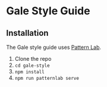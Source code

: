 # Gale Style Guide

## Installation
The Gale style guide uses [Pattern Lab](https://patternlab.io/).

1. Clone the repo
2. ```cd gale-style```
3. ```npm install```
4. ```npm run patternlab serve```
